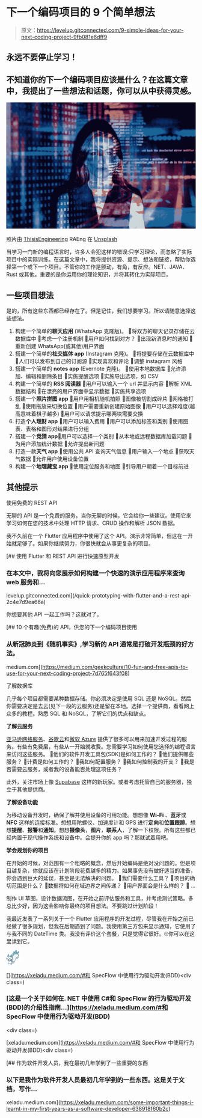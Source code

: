 # 下一个编码项目的 9 个简单想法

> 原文：<https://levelup.gitconnected.com/9-simple-ideas-for-your-next-coding-project-9fb081e6dff9>

## 永远不要停止学习！

## 不知道你的下一个编码项目应该是什么？在这篇文章中，我提出了一些想法和话题，你可以从中获得灵感。

![](img/5354c79787164a9b9ec1e67ad3b681a1.png)

照片由 [ThisisEngineering](https://unsplash.com/@thisisengineering) RAEng 在 [Unsplash](https://unsplash.com/photos/8hgmG03spF4)

当学习一门新的编程语言时，许多人会犯这样的错误:只学习理论，而忽略了实际项目中的实际训练。在这篇文章中，我将提供资源、提示、想法和链接，帮助你选择第一个或下一个项目。不管你的工作是颤动，有角，有反应。NET、JAVA、Rust 或其他。重要的是你运用你的理论知识，并将其转化为实际项目。

## 一些项目想法

是的，所有这些东西都已经存在了。但是记住，我们想要学习。所以请随意选择这些想法。

1.  构建一个简单的**聊天应用** (WhatsApp 克隆版)。
    🔹将双方的聊天记录存储在云数据库中
    🔹考虑一个注册机制
    🔹用户如何找到对方？
    🔹出现新消息时的通知
    🔹重新创建 WhatsApp(或其他)用户界面
2.  搭建一个简单的**社交媒体 app** (Instagram 克隆)。
    🔹将提要存储在云数据库中
    🔹人们可以发布到自己的订阅源
    🔹实现喜欢和评论
    🔹调整 instagram 风格
3.  搭建一个简单的 **notes app** (Evernote 克隆)。
    🔹使用本地数据库
    🔹允许添加、编辑和删除条目
    🔹实施提醒选项
    🔹实施导出选项，如 CSV
4.  构建一个简单的 **RSS 阅读器**
    🔹用户可以输入一个 url 并显示内容
    🔹解析 XML 数据结构
    🔹在漂亮的用户界面中显示数据
    🔹实施共享选项
5.  搭建一个**照片拼图 app**
    🔹用户用相机随机拍照
    🔹图像被切割成碎片
    🔹网格被打乱
    🔹使用拖放来切换位置
    🔹用户需要重新创建原始图像
    🔹用户可以选择难度(越高意味着棋子越多)
    🔹用户可以请求提示哪两块需要交换
6.  打造**个人理财 app**
    🔹用户可以输入费用
    🔹用户可以添加标签和类别
    🔹使用图表、表格和图形对结果进行分组
7.  搭建一个**竞猜 app**🔹用户可以选择一个类别
    🔹从本地或远程数据库加载问题
    🔹为用户添加统计数据
    🔹允许提出新问题
8.  打造一款**天气 app**
    🔹使用公共 API 查询天气信息
    🔹用户输入一个地点
    🔹获取天气数据
    🔹允许用户使用设备位置
9.  构建一个**地理藏宝 app**
    🔹使用定位服务和地图
    🔹引导用户朝着一个目标前进

## 其他提示

使用免费的 REST API

无聊的 API 是一个免费的服务，当你无聊的时候，它会给你一些建议。使用它来学习如何在您的技术中处理 HTTP 请求、CRUD 操作和解析 JSON 数据。

我不久前在一个 Flutter 应用程序中使用了这个 API。演示非常简单，但这在一开始就足够了。如果你继续努力，你很快就会从事更复杂的项目。

[](/quick-prototyping-with-flutter-and-a-rest-api-2c4e7d9ea66a) [## 使用 Flutter 和 REST API 进行快速原型开发

### 在本文中，我将向您展示如何构建一个快速的演示应用程序来查询 web 服务和…

levelup.gitconnected.com](/quick-prototyping-with-flutter-and-a-rest-api-2c4e7d9ea66a) 

你想要其他 API 一起工作吗？这就对了。

[](https://medium.com/geekculture/10-fun-and-free-apis-to-use-for-your-next-coding-project-7d765f643f08) [## 10 个有趣(免费)的 API，供您的下一个编码项目使用

### 从新冠肺炎到《随机事实》,学习新的 API 通常是打破开发瓶颈的好方法。

medium.com](https://medium.com/geekculture/10-fun-and-free-apis-to-use-for-your-next-coding-project-7d765f643f08) 

了解数据库

几乎每个项目都需要某种数据存储。你必须决定是使用 SQL 还是 NoSQL。然后你需要决定是去云(见下一段的云服务)还是留在本地。选择一个提供商，看看网上众多的教程。熟悉 SQL 和 NoSQL，了解它们的优点和缺点。

**了解云服务**

[亚马逊网络服务](https://aws.amazon.com/)、[谷歌云](https://cloud.google.com/)和[微软 Azure](https://portal.azure.com) 提供了很多可以用来加速开发过程的服务。有些有免费层，有些从一开始就收费。您需要学习如何使用您选择的编程语言来访问这些服务。
🔸他们的软件开发工具包(SDK)是如何工作的？
🔸他们提供哪些服务？
🔸计费是如何工作的？
🔸我如何配置服务？
🔸我如何控制我的开支？
🔸我是否需要云服务，或者我的设备能否处理这项任务？

此外，关注市场上像 [Supabase](https://supabase.com/) 这样的新玩家。或者考虑托管自己的服务器，独立于其他提供商。

**了解设备功能**

为移动设备开发时，确保了解并使用设备的可用功能。想想像 **Wi-Fi** 、**蓝牙**或 **NFC** 这样的连接标准。想想用陀螺仪、加速度计和 GPS 进行**定向**和**位置跟踪**。想想**提醒**、**报警**和**通知**。想想**摄像头**，**图片**，**联系人**，了解一下权限。所有这些都已经内置于现代操作系统和设备中。会提升你的 app 吗？那就试着用吧。

**学会规划你的项目**

在开始的时候，对范围有一个粗略的概念，然后开始编码是绝对没问题的。但是项目越复杂，你就应该在计划阶段花费越多的精力。如果事先没有做好适当的准备，你会遇到巨大的延误，甚至是无法解决的问题。
🔹我们需要什么工具？
🔹项目的确切范围是什么？
🔹数据将如何在域边界之间传递？
🔹用户界面会是什么样的？
🔹 …

制作 UI 草图，设计数据流图，在开始之前评估服务和工具，并考虑测试策略。多总比少好，因为这会影响你最终的项目想法。不要跳过计划阶段！

我最近发表了一系列关于一个 Flutter 应用程序的开发过程，尽管我在开始之前已经做了很多规划，但我在后期遇到了问题。我使用第三方包来显示通知，它使用了与我不同的 DateTime 类。我没有评价这个套餐，只是觉得它很好。🙄你可以在这里读到它。

![xeladu](img/c6d3049714795a7a8169ac0957f05cfe.png)

[](https://xeladu.medium.com/#和 SpecFlow 中使用行为驱动开发(BDD)</h2><div class=)

### [这是一个关于如何在. NET 中使用 C#和 SpecFlow 的行为驱动开发(BDD)的介绍性指南…](https://xeladu.medium.com/#和 SpecFlow 中使用行为驱动开发(BDD)</h2><div class=)

[xeladu.medium.com](https://xeladu.medium.com/#和 SpecFlow 中使用行为驱动开发(BDD)</h2><div class=)

[](https://xeladu.medium.com/some-important-things-i-learnt-in-my-first-years-as-a-software-developer-638918f60b2c) [## 作为软件开发人员，我在最初几年学到了一些重要的东西

### 以下是我作为软件开发人员最初几年学到的一些东西。这是关于文档，写作…

xeladu.medium.com](https://xeladu.medium.com/some-important-things-i-learnt-in-my-first-years-as-a-software-developer-638918f60b2c)